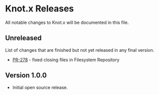 # Knot.x Releases
All notable changes to Knot.x will be documented in this file.

## Unreleased
List of changes that are finished but not yet released in any final version.
- [PR-278](https://github.com/Cognifide/knotx/pull/278) - fixed closing files in Filesystem Repository

## Version 1.0.0
- Initial open source release.
